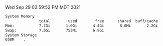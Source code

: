 Wed Sep 29 03:59:52 PM MDT 2021
```bash
System Memory
               total        used        free      shared  buff/cache   available
Mem:           7.7Gi       1.0Gi       4.4Gi       8.0Mi       2.2Gi       6.3Gi
Swap:          7.6Gi       753Mi       6.9Gi
System Storage
658M	.
```
```bash

